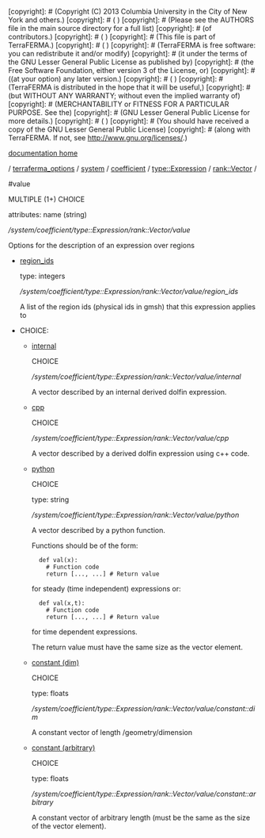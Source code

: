 [copyright]: # (Copyright (C) 2013 Columbia University in the City of New York and others.)
[copyright]: # ( )
[copyright]: # (Please see the AUTHORS file in the main source directory for a full list)
[copyright]: # (of contributors.)
[copyright]: # ( )
[copyright]: # (This file is part of TerraFERMA.)
[copyright]: # ( )
[copyright]: # (TerraFERMA is free software: you can redistribute it and/or modify)
[copyright]: # (it under the terms of the GNU Lesser General Public License as published by)
[copyright]: # (the Free Software Foundation, either version 3 of the License, or)
[copyright]: # ((at your option) any later version.)
[copyright]: # ( )
[copyright]: # (TerraFERMA is distributed in the hope that it will be useful,)
[copyright]: # (but WITHOUT ANY WARRANTY; without even the implied warranty of)
[copyright]: # (MERCHANTABILITY or FITNESS FOR A PARTICULAR PURPOSE. See the)
[copyright]: # (GNU Lesser General Public License for more details.)
[copyright]: # ( )
[copyright]: # (You should have received a copy of the GNU Lesser General Public License)
[copyright]: # (along with TerraFERMA. If not, see <http://www.gnu.org/licenses/>.)

[documentation home](Documentation)

/ [terraferma_options](../../../../../terraferma_options.md) / [system](../../../../system.md) / [coefficient](../../../coefficient.md) / [type::Expression](../../type__Expression.md) / [rank::Vector](../rank__Vector.md) /

#value

MULTIPLE (1+) CHOICE 

attributes: name (string) 

*/system/coefficient/type::Expression/rank::Vector/value*

Options for the description of an expression over regions

* [region_ids](value/region_ids.md "child")

    type: integers

    */system/coefficient/type::Expression/rank::Vector/value/region_ids*

    A list of the region ids (physical ids in gmsh) that this expression applies to

* CHOICE:
    * [internal](value/internal.md "child")

        CHOICE 

        */system/coefficient/type::Expression/rank::Vector/value/internal*

        A vector described by an internal derived dolfin expression.

    * [cpp](value/cpp.md "child")

        CHOICE 

        */system/coefficient/type::Expression/rank::Vector/value/cpp*

        A vector described by a derived dolfin expression using c++ code.

    * [python](value/python.md "child")

        CHOICE 

        type: string

        */system/coefficient/type::Expression/rank::Vector/value/python*

        A vector described by a python function.
        
        Functions should be of the form:
        
            def val(x):
              # Function code
              return [..., ...] # Return value
        
         for steady (time independent) expressions or:
        
            def val(x,t):
              # Function code
              return [..., ...] # Return value
        
         for time dependent expressions.
        
        The return value must have the same size as the vector element.

    * [constant (dim)](value/constant__dim.md "child")

        CHOICE 

        type: floats

        */system/coefficient/type::Expression/rank::Vector/value/constant::dim*

        A constant vector of length /geometry/dimension

    * [constant (arbitrary)](value/constant__arbitrary.md "child")

        CHOICE 

        type: floats

        */system/coefficient/type::Expression/rank::Vector/value/constant::arbitrary*

        A constant vector of arbitrary length (must be the same as the size of the vector element).

[autogenerated]: # (This file was automatically generated from the schema file:/home/cwilson/repos/github/TerraFERMA/TerraFERMA/buckettools/schemas/function.rng.)

